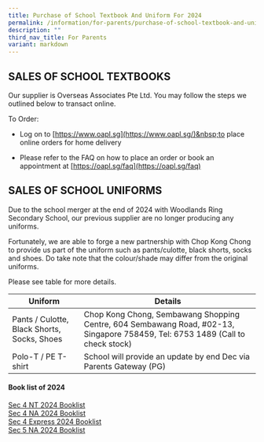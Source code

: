 ```yaml
---
title: Purchase of School Textbook And Uniform For 2024
permalink: /information/for-parents/purchase-of-school-textbook-and-uniform-for-2024/
description: ""
third_nav_title: For Parents
variant: markdown
---
```

SALES OF SCHOOL TEXTBOOKS
-------------------------

Our supplier is Overseas Associates Pte Ltd. You may follow the steps we outlined below to transact online.  
  
To Order:  

*   Log on to&nbsp;[https://www.oapl.sg](https://www.oapl.sg/)&nbsp;to place online orders for home delivery 
    
*   Please refer to the FAQ on how to place an order or book an appointment at&nbsp;[https://oapl.sg/faq](https://oapl.sg/faq)

  

SALES OF SCHOOL UNIFORMS
------------------------

   

Due to the school merger at the end of 2024 with Woodlands Ring Secondary School, our previous supplier are no longer producing any uniforms.

Fortunately, we are able to forge a new partnership with Chop Kong Chong to provide us part of the uniform such as pants/culotte, black shorts, socks and shoes. Do take note that the colour/shade may differ from the original uniforms.

Please see table for more details.

| **Uniform**                                       | **Details**                                                         |
|-----------------------------------------------|-----------------------------------------------------------------|
| Pants / Culotte, Black Shorts, Socks, Shoes    | Chop Kong Chong, Sembawang Shopping Centre, 604 Sembawang Road, #02-13, Singapore 758459, Tel: 6753 1489 (Call to check stock) |
| Polo-T / PE T-shirt                            | School will provide an update by end Dec via Parents Gateway (PG) |



#### Book list of 2024

[Sec 4 NT 2024 Booklist](/files/2024%20Booklist/Booklist_2024_FCS_Sec_4_NT.pdf)<br>
[Sec 4 NA 2024 Booklist](/files/2024%20Booklist/Booklist_2024_FCS_Sec_4_NA.pdf)<br>
[Sec 4 Express 2024 Booklist](/files/2024%20Booklist/Booklist_2024_FCS_Sec_4_Express.pdf)<br>
[Sec 5 NA 2024 Booklist](/files/2024%20Booklist/Booklist_2024_FCS_Sec_5_NA.pdf)<br>